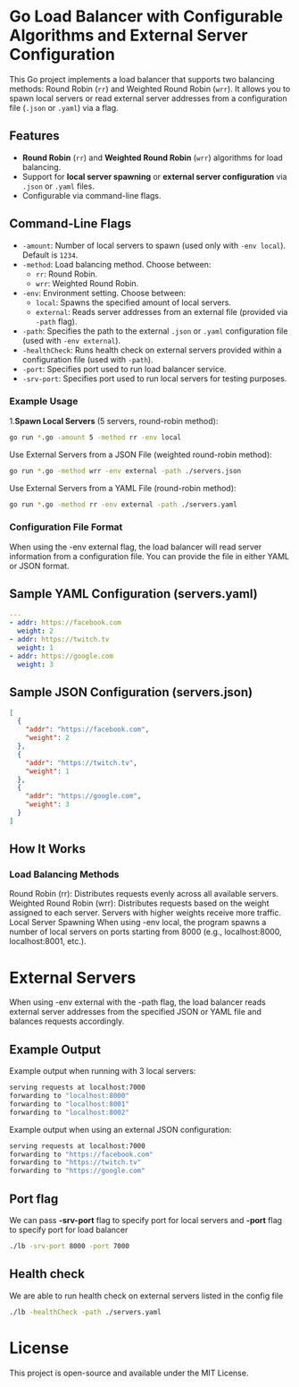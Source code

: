 # Go Load Balancer with Configurable Algorithms and External Server Configuration

This Go project implements a load balancer that supports two balancing methods: Round Robin (`rr`) and Weighted Round Robin (`wrr`). It allows you to spawn local servers or read external server addresses from a configuration file (`.json` or `.yaml`) via a flag.

## Features

- **Round Robin** (`rr`) and **Weighted Round Robin** (`wrr`) algorithms for load balancing.
- Support for **local server spawning** or **external server configuration** via `.json` or `.yaml` files.
- Configurable via command-line flags.

## Command-Line Flags

- `-amount`: Number of local servers to spawn (used only with `-env local`). Default is `1234`.
- `-method`: Load balancing method. Choose between:
  - `rr`: Round Robin.
  - `wrr`: Weighted Round Robin.
- `-env`: Environment setting. Choose between:
  - `local`: Spawns the specified amount of local servers.
  - `external`: Reads server addresses from an external file (provided via `-path` flag).
- `-path`: Specifies the path to the external `.json` or `.yaml` configuration file (used with `-env external`).
- `-healthCheck`: Runs health check on external servers provided within a configuration file (used with `-path`).
- `-port`: Specifies port used to run load balancer service.
- `-srv-port`: Specifies port used to run local servers for testing purposes.

### Example Usage

1.**Spawn Local Servers** (5 servers, round-robin method):
```bash
go run *.go -amount 5 -method rr -env local
```
Use External Servers from a JSON File (weighted round-robin method):

```bash
go run *.go -method wrr -env external -path ./servers.json
```
Use External Servers from a YAML File (round-robin method):

```bash
go run *.go -method rr -env external -path ./servers.yaml
```
### Configuration File Format
When using the -env external flag, the load balancer will read server information from a configuration file. You can provide the file in either YAML or JSON format.

## Sample YAML Configuration (servers.yaml)
```yaml
---
- addr: https://facebook.com
  weight: 2
- addr: https://twitch.tv
  weight: 1
- addr: https://google.com
  weight: 3
```
## Sample JSON Configuration (servers.json)
```json
[
  {
    "addr": "https://facebook.com",
    "weight": 2
  },
  {
    "addr": "https://twitch.tv",
    "weight": 1
  },
  {
    "addr": "https://google.com",
    "weight": 3
  }
]
```
## How It Works
### Load Balancing Methods
 Round Robin (rr): Distributes requests evenly across all available servers.
Weighted Round Robin (wrr): Distributes requests based on the weight assigned to each server. Servers with higher weights receive more traffic.
Local Server Spawning
When using -env local, the program spawns a number of local servers on ports starting from 8000 (e.g., localhost:8000, localhost:8001, etc.).

# External Servers
When using -env external with the -path flag, the load balancer reads external server addresses from the specified JSON or YAML file and balances requests accordingly.

## Example Output
Example output when running with 3 local servers:

```bash
serving requests at localhost:7000
forwarding to "localhost:8000"
forwarding to "localhost:8001"
forwarding to "localhost:8002"
```
Example output when using an external JSON configuration:

```bash
serving requests at localhost:7000
forwarding to "https://facebook.com"
forwarding to "https://twitch.tv"
forwarding to "https://google.com"
```

## Port flag
We can pass <b>-srv-port</b> flag to specify port for local servers and <b>-port</b> flag to specify port for load balancer
```bash
./lb -srv-port 8000 -port 7000 
```

## Health check
We are able to run health check on external servers listed in the config file
```bash
./lb -healthCheck -path ./servers.yaml
```

# License
This project is open-source and available under the MIT License.

